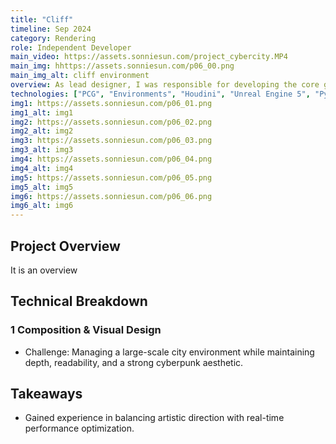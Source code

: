 ```yaml
---
title: "Cliff"
timeline: Sep 2024
category: Rendering
role: Independent Developer
main_video: https://assets.sonniesun.com/project_cybercity.MP4
main_img: hhttps://assets.sonniesun.com/p06_00.png
main_img_alt: cliff environment
overview: As lead designer, I was responsible for developing the core gameplay mechanics, quest design, character progression system, and overseeing the implementation of the open-world environment. The project involved a small team of 5 developers working over 6 months.
technologies: ["PCG", "Environments", "Houdini", "Unreal Engine 5", "Python"]
img1: https://assets.sonniesun.com/p06_01.png
img1_alt: img1
img2: https://assets.sonniesun.com/p06_02.png
img2_alt: img2
img3: https://assets.sonniesun.com/p06_03.png
img3_alt: img3
img4: https://assets.sonniesun.com/p06_04.png
img4_alt: img4
img5: https://assets.sonniesun.com/p06_05.png
img5_alt: img5
img6: https://assets.sonniesun.com/p06_06.png
img6_alt: img6
---
```


## Project Overview

It is an overview

## Technical Breakdown

### 1 Composition & Visual Design

- Challenge: Managing a large-scale city environment while maintaining depth, readability, and a strong cyberpunk aesthetic.

## Takeaways

- Gained experience in balancing artistic direction with real-time performance optimization.